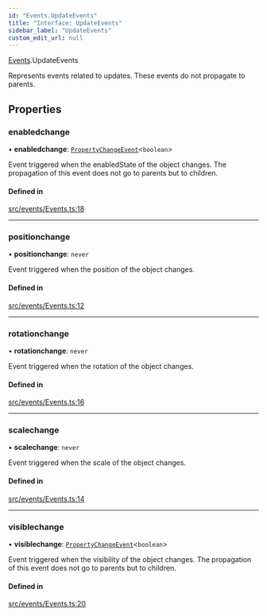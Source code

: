```yaml
---
id: "Events.UpdateEvents"
title: "Interface: UpdateEvents"
sidebar_label: "UpdateEvents"
custom_edit_url: null
---
```


[Events](../namespaces/Events.md).UpdateEvents

Represents events related to updates. These events do not propagate to parents.

## Properties

### enabledchange

• **enabledchange**: [`PropertyChangeEvent`](Events.PropertyChangeEvent.md)<`boolean`\>

Event triggered when the enabledState of the object changes. The propagation of this event does not go to parents but to children.

#### Defined in

[src/events/Events.ts:18](https://github.com/agargaro/three.ez/blob/e7ff09c/src/events/Events.ts#L18)

___

### positionchange

• **positionchange**: `never`

Event triggered when the position of the object changes.

#### Defined in

[src/events/Events.ts:12](https://github.com/agargaro/three.ez/blob/e7ff09c/src/events/Events.ts#L12)

___

### rotationchange

• **rotationchange**: `never`

Event triggered when the rotation of the object changes.

#### Defined in

[src/events/Events.ts:16](https://github.com/agargaro/three.ez/blob/e7ff09c/src/events/Events.ts#L16)

___

### scalechange

• **scalechange**: `never`

Event triggered when the scale of the object changes.

#### Defined in

[src/events/Events.ts:14](https://github.com/agargaro/three.ez/blob/e7ff09c/src/events/Events.ts#L14)

___

### visiblechange

• **visiblechange**: [`PropertyChangeEvent`](Events.PropertyChangeEvent.md)<`boolean`\>

Event triggered when the visibility of the object changes. The propagation of this event does not go to parents but to children.

#### Defined in

[src/events/Events.ts:20](https://github.com/agargaro/three.ez/blob/e7ff09c/src/events/Events.ts#L20)
